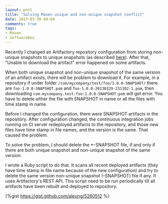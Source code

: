 ```yaml
---
layout: post
title: "Solving Maven unique and non-unique snapshot conflict"
date: 2013-03-30 00:04
comments: true
tags: 
- Maven
- SoftwareDev 
---
```

Recently I changed an Artifactory repository configuration from storing non-unique snapshots to unique snapshots (as described [here](http://wiki.jfrog.org/confluence/display/RTF/Local+Repositories)). After that, "Unable to download the artifact" error happened on some artifacts.

When both unique snapshot and non-unique snapshot of the same version of an artifact exists, there will be problem to download it. For example, in a repository if under folder `/com/mycompany/test/foo/1.0.0-SNAPSHOT/` there are `foo-1.0.0-SNAPSHOT.pom` and `foo-1.0.0-20130329-231102-1.pom`, then downloading `com.mycompany.test:foo:1.0.0-SNAPSHOT:pom` will get error. You have to delete either the file with SNAPSHOT in name or all the files with time stamp in name.

Before I changed the configuration, there were SNAPSHOT artifacts in the repository. After configuration changed, the continuous integration jobs running on CI server redeployed artifacts to the repository, and those new files have time stamp in file names, and the version is the same. That caused the problem.

To solve the problem, I should delete the \*-SNAPSHOT file, if and only if there are both unique snapshot and non-unique snapshot of the same version.

I wrote a Ruby script to do that. It scans all recent deployed artifacts (they have time stamp in file name because of the new configuration) and try to delete the same version non-unique snapshot (-SNAPSHOT) file if any. It uses Artifactory's REST API. This script need to be run periodically till all artifacts have been rebuilt and deployed to repository. 

{%gist https://gist.github.com/aleung/5260512 %}
